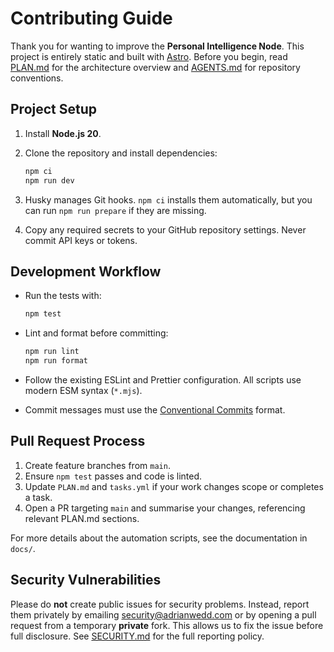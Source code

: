# Contributing Guide

Thank you for wanting to improve the **Personal Intelligence Node**. This project is entirely static and built with [Astro](https://astro.build/). Before you begin, read [PLAN.md](PLAN.md) for the architecture overview and [AGENTS.md](AGENTS.md) for repository conventions.

## Project Setup

1. Install **Node.js 20**.
2. Clone the repository and install dependencies:

   ```bash
   npm ci
   npm run dev
   ```
3. Husky manages Git hooks. `npm ci` installs them automatically, but you can run `npm run prepare` if they are missing.
4. Copy any required secrets to your GitHub repository settings. Never commit API keys or tokens.

## Development Workflow

- Run the tests with:

  ```bash
  npm test
  ```

- Lint and format before committing:

  ```bash
  npm run lint
  npm run format
  ```

- Follow the existing ESLint and Prettier configuration. All scripts use modern ESM syntax (`*.mjs`).
- Commit messages must use the [Conventional Commits](https://www.conventionalcommits.org/) format.

## Pull Request Process

1. Create feature branches from `main`.
2. Ensure `npm test` passes and code is linted.
3. Update `PLAN.md` and `tasks.yml` if your work changes scope or completes a task.
4. Open a PR targeting `main` and summarise your changes, referencing relevant PLAN.md sections.

For more details about the automation scripts, see the documentation in `docs/`.

## Security Vulnerabilities

Please do **not** create public issues for security problems. Instead, report
them privately by emailing [security@adrianwedd.com](mailto:security@adrianwedd.com)
or by opening a pull request from a temporary **private** fork. This allows us
to fix the issue before full disclosure. See [SECURITY.md](SECURITY.md) for the
full reporting policy.
